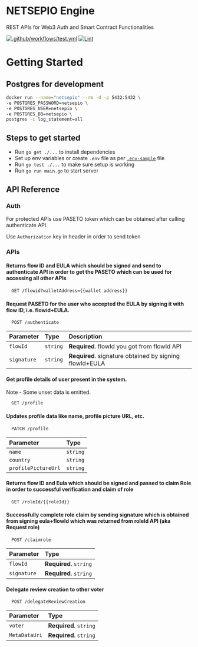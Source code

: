 # NETSEPIO Engine

REST APIs for Web3 Auth and Smart Contract Functionalities

[![.github/workflows/test.yml](https://github.com/NetSepio/Engine/actions/workflows/test.yml/badge.svg)](https://github.com/NetSepio/gateway/actions/workflows/test.yml)
[![Lint](https://github.com/NetSepio/Engine/actions/workflows/lint.yml/badge.svg)](https://github.com/NetSepio/gateway/actions/workflows/lint.yml)

# Getting Started

## Postgres for development

```bash
docker run --name="netsepio" --rm -d -p 5432:5432 \
-e POSTGRES_PASSWORD=netsepio \
-e POSTGRES_USER=netsepio \
-e POSTGRES_DB=netsepio \
postgres -c log_statement=all
```

## Steps to get started

- Run `go get ./...` to install dependencies
- Set up env variables or create `.env` file as per [`.env-sample`](https://github.com/NetSepio/gateway/blob/main/.env-sample) file
- Run `go test ./...` to make sure setup is working
- Run `go run main.go` to start server

## API Reference

### Auth

For protected APIs use PASETO token which can be obtained after calling authenticate API.

Use `Authorization` key in header in order to send token

### APIs

#### Returns flow ID and EULA which should be signed and send to authenticate API in order to get the PASETO which can be used for accessing all other APIs

```
  GET /flowid?walletAddress={{wallet address}}
```

#### Request PASETO for the user who accepted the EULA by signing it with flow ID, i.e. flowid+EULA.

```
  POST /authenticate
```

| Parameter   | Type     | Description                                             |
| :---------- | :------- | :------------------------------------------------------ |
| `flowId`    | `string` | **Required**. flowId you got from flowId API            |
| `signature` | `string` | **Required**. signature obtained by signing flowId+EULA |

#### Get profile details of user present in the system.

Note - Some unset data is emitted.

```
  GET /profile
```

#### Updates profile data like name, profile picture URL, etc.

```
  PATCH /profile
```

| Parameter           | Type     |
| :------------------ | :------- |
| `name`              | `string` |
| `country`           | `string` |
| `profilePictureUrl` | `string` |

#### Returns flow ID and Eula which should be signed and passed to claim Role in order to successful verification and claim of role

```
  GET /roleId/{{roleId}}
```

#### Successfully complete role claim by sending signature which is obtained from signing eula+flowId which was returned from roleId API (aka Request role)

```
  POST /claimrole
```

| Parameter   | Type                   |
| :---------- | :--------------------- |
| `flowId`    | **Required**. `string` |
| `signature` | **Required**. `string` |

#### Delegate review creation to other voter

```
  POST /delegateReviewCreation
```

| Parameter     | Type                   |
| :------------ | :--------------------- |
| `voter`       | **Required**. `string` |
| `MetaDataUri` | **Required**. `string` |
